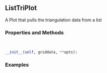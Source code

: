 ## <a id="McUtils.Plots.Plots.ListTriPlot">ListTriPlot</a>
A Plot that pulls the triangulation data from a list

### Properties and Methods
<a id="McUtils.Plots.Plots.ListTriPlot.__init__">&nbsp;</a>
```python
__init__(self, griddata, **opts): 
```

### Examples
